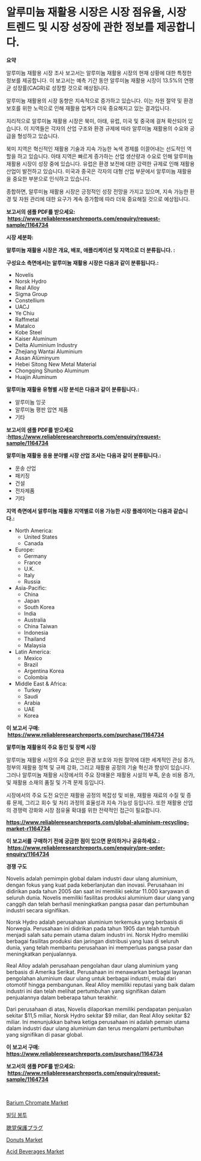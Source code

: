 <p><h1>알루미늄 재활용 시장은 시장 점유율, 시장 트렌드 및 시장 성장에 관한 정보를 제공합니다.</h1></p><p><strong>요약</strong></p>
<p><p>알루미늄 재활용 시장 조사 보고서는 알루미늄 재활용 시장의 현재 상황에 대한 특정한 정보를 제공합니다. 이 보고서는 예측 기간 동안 알루미늄 재활용 시장이 13.5%의 연평균 성장률(CAGR)로 성장할 것으로 예상됩니다.</p><p>알루미늄 재활용의 시장 동향은 지속적으로 증가하고 있습니다. 이는 자원 절약 및 환경 보호를 위한 노력으로 인해 재활용 업계가 더욱 중요해지고 있는 결과입니다.</p><p>지리적으로 알루미늄 재활용 시장은 북미, 아태, 유럽, 미국 및 중국에 걸쳐 확산되어 있습니다. 이 지역들은 각자의 산업 구조와 환경 규제에 따라 알루미늄 재활용의 수요와 공급을 형성하고 있습니다.</p><p>북미 지역은 혁신적인 재활용 기술과 지속 가능한 녹색 경제를 이끌어내는 선도적인 역할을 하고 있습니다. 아태 지역은 빠르게 증가하는 산업 생산량과 수요로 인해 알루미늄 재활용 시장이 성장 중에 있습니다. 유럽은 환경 보전에 대한 강력한 규제로 인해 재활용 산업이 발전하고 있습니다. 미국과 중국은 각자의 대형 산업 부문에서 알루미늄 재활용을 중요한 부분으로 인식하고 있습니다.</p><p>종합하면, 알루미늄 재활용 시장은 긍정적인 성장 전망을 가지고 있으며, 지속 가능한 환경 및 자원 관리에 대한 요구가 계속 증가함에 따라 더욱 중요해질 것으로 예상됩니다.</p></p>
<p><strong>보고서의 샘플 PDF를 받으세요: &nbsp;<a href="https://www.reliableresearchreports.com/enquiry/request-sample/1164734">https://www.reliableresearchreports.com/enquiry/request-sample/1164734</a></strong></p>
<p><strong>시장 세분화:</strong></p>
<p><strong> 알루미늄 재활용 시장은 개요, 배포, 애플리케이션 및 지역으로 더 분류됩니다. :</strong></p>
<p><strong>구성요소 측면에서는 알루미늄 재활용 시장은 다음과 같이 분류됩니다.:</strong></p>
<p><ul><li>Novelis</li><li>Norsk Hydro</li><li>Real Alloy</li><li>Sigma Group</li><li>Constellium</li><li>UACJ</li><li>Ye Chiu</li><li>Raffmetal</li><li>Matalco</li><li>Kobe Steel</li><li>Kaiser Aluminum</li><li>Delta Aluminium Industry</li><li>Zhejiang Wantai Aluminium</li><li>Assan Alüminyum</li><li>Hebei Sitong New Metal Material</li><li>Chongqing Shunbo Aluminum</li><li>Huajin Aluminum</li></ul></p>
<p><strong> 알루미늄 재활용 유형별 시장 분석은 다음과 같이 분류됩니다.:</strong></p>
<p><ul><li>알루미늄 잉곳</li><li>알루미늄 평판 압연 제품</li><li>기타</li></ul></p>
<p><strong>보고서의 샘플 PDF를 받으세요 :<a href="https://www.reliableresearchreports.com/enquiry/request-sample/1164734">https://www.reliableresearchreports.com/enquiry/request-sample/1164734</a></strong></p>
<p><strong> 알루미늄 재활용 응용 분야별 시장 산업 조사는 다음과 같이 분류됩니다.:</strong></p>
<p><ul><li>운송 산업</li><li>패키징</li><li>건설</li><li>전자제품</li><li>기타</li></ul></p>
<p><strong>지역 측면에서 알루미늄 재활용 지역별로 이용 가능한 시장 플레이어는 다음과 같습니다.:</strong></p>
<p><ul>
    <li>
        North America:
        <ul>
            <li>United States</li>
            <li>Canada</li>
        </ul>
    </li>
    <li>
        Europe:
        <ul>
            <li>Germany</li>
            <li>France</li>
            <li>U.K.</li>
            <li>Italy</li>
            <li>Russia</li>
        </ul>
    </li>
    <li>
        Asia-Pacific:
        <ul>
            <li>China</li>
            <li>Japan</li>
            <li>South Korea</li>
            <li>India</li>
            <li>Australia</li>
            <li>China Taiwan</li>
            <li>Indonesia</li>
            <li>Thailand</li>
            <li>Malaysia</li>
        </ul>
    </li>
    <li>
        Latin America:
        <ul>
            <li>Mexico</li>
            <li>Brazil</li>
            <li>Argentina Korea</li>
            <li>Colombia</li>
        </ul>
    </li>
    <li>
        Middle East & Africa:
        <ul>
            <li>Turkey</li>
            <li>Saudi</li>
            <li>Arabia</li>
            <li>UAE</li>
            <li>Korea</li>
        </ul>
    </li>
    </ul></p>
<p><strong>이 보고서 구매: &nbsp;<a href="https://www.reliableresearchreports.com/purchase/1164734">https://www.reliableresearchreports.com/purchase/1164734</a></strong></p>
<p><strong>알루미늄 재활용의 주요 동인 및 장벽 시장</strong></p>
<p><p>알루미늄 재활용 시장의 주요 요인은 환경 보호와 자원 절약에 대한 세계적인 관심 증가, 정부의 재활용 정책 및 규제 강화, 그리고 재활용 공정의 기술 혁신과 향상이 있습니다. 그러나 알루미늄 재활용 시장에서의 주요 장애물은 재활용 시설의 부족, 운송 비용 증가, 및 재활용 소재의 품질 및 가격 문제 등입니다.</p><p>시장에서의 주요 도전 요인은 재활용 공정의 복잡성 및 비용, 재활용 재료의 수질 및 증류 문제, 그리고 회수 및 처리 과정의 효율성과 지속 가능성 등입니다. 또한 재활용 산업의 경쟁력 강화와 시장 점유율 확대를 위한 전략적인 접근이 필요합니다.</p></p>
<p><strong><a href="https://www.reliableresearchreports.com/global-aluminium-recycling-market-r1164734">https://www.reliableresearchreports.com/global-aluminium-recycling-market-r1164734</a></strong></p>
<p><strong>이 보고서를 구매하기 전에 궁금한 점이 있으면 문의하거나 공유하세요.: &nbsp;<a href="https://www.reliableresearchreports.com/enquiry/pre-order-enquiry/1164734">https://www.reliableresearchreports.com/enquiry/pre-order-enquiry/1164734</a></strong></p>
<p><strong>경쟁 구도</strong></p>
<p><p>Novelis adalah pemimpin global dalam industri daur ulang aluminium, dengan fokus yang kuat pada keberlanjutan dan inovasi. Perusahaan ini didirikan pada tahun 2005 dan saat ini memiliki sekitar 11.000 karyawan di seluruh dunia. Novelis memiliki fasilitas produksi aluminium daur ulang yang canggih dan telah berhasil meningkatkan pangsa pasar dan pertumbuhan industri secara signifikan.</p><p>Norsk Hydro adalah perusahaan aluminium terkemuka yang berbasis di Norwegia. Perusahaan ini didirikan pada tahun 1905 dan telah tumbuh menjadi salah satu pemain utama dalam industri ini. Norsk Hydro memiliki berbagai fasilitas produksi dan jaringan distribusi yang luas di seluruh dunia, yang telah membantu perusahaan ini memperluas pangsa pasar dan meningkatkan penjualannya.</p><p>Real Alloy adalah perusahaan pengolahan daur ulang aluminium yang berbasis di Amerika Serikat. Perusahaan ini menawarkan berbagai layanan pengolahan aluminium daur ulang untuk berbagai industri, mulai dari otomotif hingga pembangunan. Real Alloy memiliki reputasi yang baik dalam industri ini dan telah melihat pertumbuhan yang signifikan dalam penjualannya dalam beberapa tahun terakhir.</p><p>Dari perusahaan di atas, Novelis dilaporkan memiliki pendapatan penjualan sekitar $11,5 miliar, Norsk Hydro sekitar $9 miliar, dan Real Alloy sekitar $2 miliar. Ini menunjukkan bahwa ketiga perusahaan ini adalah pemain utama dalam industri daur ulang aluminium dan terus mengalami pertumbuhan yang signifikan di pasar global.</p></p>
<p><strong>이 보고서 구매: &nbsp; <a href="https://www.reliableresearchreports.com/purchase/1164734">https://www.reliableresearchreports.com/purchase/1164734</a></strong></p>
<p><strong>보고서의 샘플 PDF를 받으세요: &nbsp;<a href="https://www.reliableresearchreports.com/enquiry/request-sample/1164734">https://www.reliableresearchreports.com/enquiry/request-sample/1164734</a></strong><strong></strong></p>
<p>&nbsp;</p>
<p><p><a href="https://issuu.com/reportprime-2/docs/barium-chromate-market-size-2030.pptx">Barium Chromate Market</a></p><p><a href="https://github.com/CliftonFisher9067/Market-Research-Report-List-1/blob/main/406758817429.md">빌딩 봉투</a></p><p><a href="https://github.com/mcbeesbxa270/Market-Research-Report-List-1/blob/main/895050018708.md">聴覚保護プラグ</a></p><p><a href="https://github.com/mahnoor2003/Market-Research-Report-List-3/blob/main/donuts-market.md">Donuts Market</a></p><p><a href="https://github.com/BryceTownsendr/Market-Research-Report-List-4/blob/main/acid-beverages-market.md">Acid Beverages Market</a></p></p>